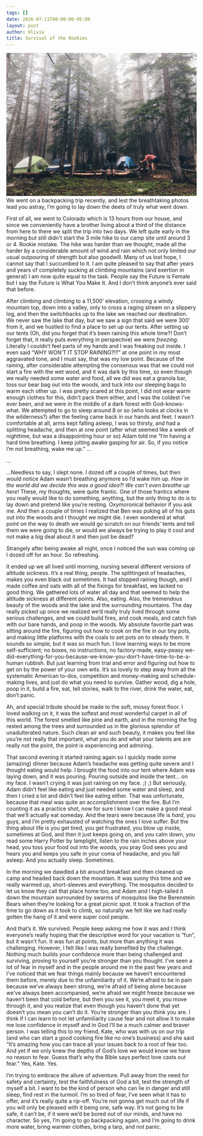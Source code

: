 ```yaml
---
tags: []
date: 2016-07-11T00:00:00-05:00
layout: post
author: Olivia
title: Survival of the Rookies
---
```

![IMG_0852.jpg](/media/IMG_0852.jpg)
We went on a backpacking trip recently, and lest the breathtaking photos lead you astray, I’m going to lay down the deets of truly what went down.

First of all, we went to Colorado which is 13 hours from our house, and since we conveniently have a brother living about a third of the distance from here to there we split the trip into two days. We left quite early in the morning but still didn't start the 3 mile hike to our camp site until around 3 or 4. Rookie mistake. The hike was harder than we thought, made all the harder by a considerable amount of wind and rain which not only limited our usual outpouring of strength but also goodwill. Many of us lost hope, I cannot say that I succumbed to it. I am quite pleased to say that after years and years of completely sucking at climbing mountains (and exertion in general) I am now quite equal to the task. People say the Future is Female but I say the Future is What You Make It. And I don’t think anyone’s ever said that before.

After climbing and climbing to a 11,500’ elevation, crossing a windy mountain top, down into a valley, only to cross a raging stream on a slippery log, and then the switchbacks up to the lake we reached our destination. We never saw the lake that day, but we saw a sign that said we were 300’ from it, and we hustled to find a place to set up our tents. After setting up our tents (Oh, did you forget that it’s been raining this whole time?! Don’t forget that, it really puts everything in perspective) we were _freezing_. Literally I couldn’t feel parts of my hands and I was freaking out inside. I even said “WHY WON’T IT STOP RAINING?!?” at one point in my most aggravated tone, and I must say, that was my low point. Because of the raining, after considerable attempting the consensus was that we could not start a fire with the wet wood, and it was dark by this time, so even though we really needed some water and food, all we did was eat a granola bar, toss our bear bag out into the woods, and tuck into our sleeping bags to warm each other up. I was pretty scared at this point, I did not wear warm enough clothes for this, didn’t pack them either, and I was the coldest I’ve ever been, and we were in the middle of a dark forest with God-knows-what. We attempted to go to sleep around 8 or so (who looks at clocks in the wilderness?) after the feeling came back in our hands and feet. I wasn’t comfortable at all, arms kept falling asleep, I was so thirsty, and had a splitting headache, and then at one point (after what seemed like a week of nighttime, but was a disappointing hour or so) Adam told me “I’m having a hard time breathing. I keep jolting awake gasping for air. So, if you notice I’m not breathing, wake me up.” …

…

…Needless to say, I slept none. I dozed off a couple of times, but then would notice Adam wasn’t breathing anymore so I’d wake him up. _How in the world did we decide this was a good idea?! We can’t even breathe up here!_ These, my thoughts, were quite frantic. One of those frantics where you really would like to do something, anything, but the only thing to do is to lay down and pretend like you’re resting. Oxymoronical behavior if you ask me. And then a couple of times I realized that Ben was puking all of his guts out into the woods and I thought we might die. I even wondered at what point on the way to death we would go scratch on our friends’ tents and tell them we were going to die, or would we always be trying to play it cool and not make a big deal about it and then just be dead?

Strangely after being awake all night, once I noticed the sun was coming up I dozed off for an hour. So refreshing.

It ended up we all lived until morning, nursing several different versions of altitude sickness. It’s a real thing, people. The splittingest of headaches, makes you even black out sometimes. It had stopped raining though, and I made coffee and oats with all of the fixings for breakfast, we lacked no good thing. We gathered lots of water all day and that seemed to help the altitude sickness at different points. Also, eating. Also, the tremendous beauty of the woods and the lake and the surrounding mountains. The day really picked up once we realized we’d really truly lived through some serious challenges, and we could build fires, and cook meals, and catch fish with our bare hands, and poop in the woods. My absolute favorite part was sitting around the fire, figuring out how to cook on the fire in our tiny pots, and making little platforms with the coals to set pots on to steady them. It sounds so simple, but it was so much fun. I love learning ways to be more self-sufficient; no boxes, no instructions, no factory-made, easy-peasy we-did-everything-for-you-because-we-know-you-don’t-have-time-to-be-a-human rubbish. But just learning from trial and error and figuring out how to get on by the power of your own wits. It’s so lovely to step away from all the systematic American to-dos, competition and money-making and schedule-making lives, and just do what you need to survive. Gather wood, dig a hole, poop in it, build a fire, eat, tell stories, walk to the river, drink the water, eat, don’t panic.

Ah, and special tribute should be made to the soft, mossy forest floor. I loved walking on it, it was the softest and most wonderful carpet in all of this world. The forest smelled like pine and earth, and in the morning the fog rested among the trees and surrounded us in the glorious splendor of unadulterated nature. Such clean air and such beauty, it makes you feel like you’re not really that important, what you do and what your talents are are really not the point, the point is experiencing and admiring.

That second evening it started raining again so I quickly made some (amazing) dinner because Adam’s headache was getting quite severe and I thought eating would help. I brought the food into our tent where Adam was laying down, and it was pouring. Pouring outside and inside the tent… on my face. I wasn’t crying it was just raining on my face. ;) ;) But seriously, Adam didn’t feel like eating and just needed some water and sleep, and then I cried a lot and didn’t feel like eating either. That was unfortunate, because that meal was quite an accomplishment over the fire. But I’m counting it as a practice shot, now for sure I know I can make a good meal that we’ll actually eat someday. And the tears were because life is _hard_, you guys, and I’m pretty exhausted of watching the ones I love suffer. But the thing about life is you get tired, you get frustrated, you blow up inside, sometimes at God, and then it just keeps going on, and you calm down, you read some Harry Potter by lamplight, listen to the rain inches above your head, you toss your food out into the woods, you pray God sees you and hears you and keeps you safe in your coma of headache, and you fall asleep. And you actually sleep. Sometimes.

In the morning we dawdled a bit around breakfast and then cleaned up camp and headed back down the mountain. It was sunny this time and we really warmed up, short-sleeves and everything. The mosquitos decided to let us know they call that place home too, and Adam and I high-tailed it down the mountain surrounded by swarms of mosquitos like the Berenstein Bears when they’re looking for a great picnic spot. It took a fraction of the time to go down as it took to climb, so naturally we felt like we had really gotten the hang of it and were super cool people.

And that’s it. We survived. People keep asking me how it was and I think everyone’s really hoping that the descriptive word for your vacation is “fun”, but it wasn’t fun. It was fun at points, but more than anything it was challenging. However, I felt like I was really benefited by the challenge. Nothing much builds your confidence more than being challenged and surviving, proving to yourself you’re stronger than you thought. I’ve seen a lot of fear in myself and in the people around me in the past few years and I’ve noticed that we fear things mainly because we haven’t encountered them before, merely due to the unfamiliarity of it. We’re afraid to be in pain because we’ve always been strong, we’re afraid of being alone because we’ve always been accompanied, we’re afraid we might freeze because we haven’t been that cold before, but then you see it, you meet it, you move through it, and you realize that even though you haven’t done that yet doesn’t you mean you can’t do it. You’re stronger than you think you are. I think if I can learn to not let unfamiliarity cause fear and not allow it to make me lose confidence in myself and in God I’ll be a much calmer and braver person. I was telling this to my friend, Kate, who was with us on our trip (and who can start a good cooking fire like no one’s business) and she said “It’s amazing how you can trace all your issues back to a root of fear too. And yet if we only knew the depths of God’s love we would know we have no reason to fear. Guess that’s why the Bible says perfect love casts out fear.” Yes, Kate. Yes.

I’m trying to embrace the allure of adventure. Pull away from the need for safety and certainty, test the faithfulness of God a bit, test the strength of myself a bit. I want to be the kind of person who can lie in danger and still sleep, find rest in the turmoil. I’m so tired of fear, I’ve seen what it has to offer, and it’s really quite a rip-off. You’re not gonna get much out of life if you will only be pleased with it being one, safe way. It’s not going to be safe, it can’t be, if it were we’d be bored out of our minds, and have no character. So yes, I’m going to go backpacking again, and I’m going to drink more water, bring warmer clothes, bring a tarp, and not panic.
